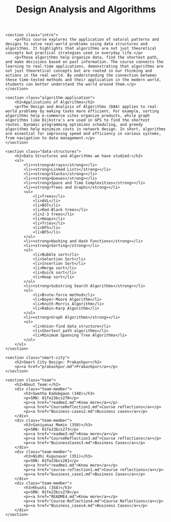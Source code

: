 <html lang="en">
<head>
    <meta charset="UTF-8">
    <meta name="viewport" content="width=device-width, initial-scale=1.0">
    <title>Design Analysis and Algorithms - Prakashpur</title>
    <link rel="stylesheet" href="styles.css">
</head>
<body>
    <header>
        <h1>Design Analysis and Algorithms</h1>
    </header>

    <section class="intro">
        <p>This course explores the application of natural patterns and designs to solve real-world problems using data structures and algorithms. It highlights that algorithms are not just theoretical concepts but practical strategies used in everyday life.</p>
        <p>These algorithms help organize data, find the shortest path, and make decisions based on past information. The course connects the learning to real-time applications, demonstrating that algorithms are not just theoretical concepts but are rooted in our thinking and actions in the real world. By understanding the connection between these time-tested methods and their application in the modern world, students can better understand the world around them.</p>
    </section>

    <section class="algorithm-application">
        <h2>Applications of Algorithms</h2>
        <p>The Design and Analysis of Algorithms (DAA) applies to real-world problems by making tasks more efficient. For example, sorting algorithms help e-commerce sites organize products, while graph algorithms like Dijkstra’s are used in GPS to find the shortest routes. Dynamic programming optimizes scheduling, and greedy algorithms help minimize costs in network design. In short, algorithms are essential for improving speed and efficiency in various systems, from navigation to data management.</p>
    </section>

    <section class="data-structures">
        <h2>Data Structures and Algorithms we have studied:</h2>
        <ul>
            <li><strong>Arrays</strong></li>
            <li><strong>Linked Lists</strong></li>
            <li><strong>Stacks</strong></li>
            <li><strong>Queues</strong></li>
            <li><strong>Space and Time Complexities</strong></li>
            <li><strong>Trees and Graphs</strong></li>
            <ul>
                <li>Trees</li>
                <li>AVL</li>
                <li>BST</li>
                <li>Red-Black trees</li>
                <li>2-3 trees</li>
                <li>Heaps</li>
                <li>Tries</li>
                <li>DFS</li>
                <li>BFS</li>
            </ul>
            <li><strong>Hashing and Hash Functions</strong></li>
            <li><strong>Sorting</strong></li>
            <ul>
                <li>Bubble sort</li>
                <li>Selection Sort</li>
                <li>Insertion Sort</li>
                <li>Merge sort</li>
                <li>Quick sort</li>
                <li>Heap sort</li>
            </ul>
            <li><strong>Substring Search Algorithms</strong></li>
            <ul>
                <li>Brute-force method</li>
                <li>Boyer-Moore Algorithm</li>
                <li>Knuth-Morris Algorithm</li>
                <li>Rabin-Karp Algorithm</li>
            </ul>
            <li><strong>Graph Algorithms</strong></li>
            <ul>
                <li>Union-find data structure</li>
                <li>Shortest path algorithms</li>
                <li>Minimum Spanning Tree Algorithms</li>
            </ul>
        </ul>
    </section>

    <section class="smart-city">
        <h2>Smart City Design: Prakashpur</h2>
        <p><a href="prakashpur.md">Prakashpur</a></p>
    </section>

    <section class="team">
        <h2>About Team:</h2>
        <div class="team-member">
            <h3>Swetha Kadabgaon (348)</h3>
            <p>SRN: 01fe23bcs270</p>
            <p><a href="readme2.md">Know more</a></p>
            <p><a href="CourseReflection2.md">Course reflections</a></p>
            <p><a href="Business-cases2.md">Business cases</a></p>
        </div>
        <div class="team-member">
            <h3>Saniyanaz Momin (350)</h3>
            <p>SRN: 01fe23bcs273</p>
            <p><a href="readme3.md">Know more</a></p>
            <p><a href="CourseReflection3.md">Course reflections</a></p>
            <p><a href="BuisnessCases3.md">Business Cases</a></p>
        </div>
        <div class="team-member">
            <h3>Nidhi Kugunavar (351)</h3>
            <p>SRN: 01fe23bcs281</p>
            <p><a href="readme1.md">Know more</a></p>
            <p><a href="course-reflection1.md">Course reflections</a></p>
            <p><a href="business_case1.md">Business Cases</a></p>
        </div>
        <div class="team-member">
            <h3>Khushi (358)</h3>
            <p>SRN: 01fe23bcs278</p>
            <p><a href="README4.md">Know more</a></p>
            <p><a href="Course-Reflection4.md">Course Reflections</a></p>
            <p><a href="Business_cases4.md">Business Cases</a></p>
        </div>
    </section>
</body>
</html>

